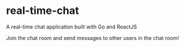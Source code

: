 # real-time-chat
A real-time chat application built with Go and ReactJS

Join the chat room and send messages to other users in the chat room!

